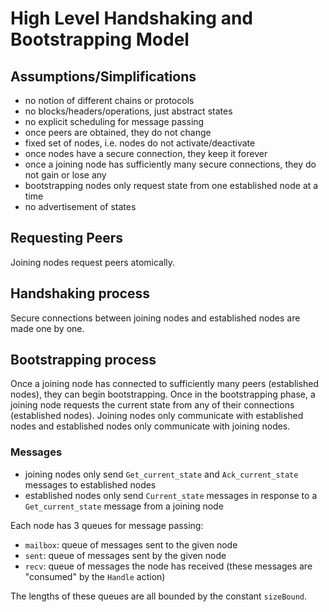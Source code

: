 # High Level Handshaking and Bootstrapping Model

## Assumptions/Simplifications
- no notion of different chains or protocols
- no blocks/headers/operations, just abstract states
- no explicit scheduling for message passing
- once peers are obtained, they do not change
- fixed set of nodes, i.e. nodes do not activate/deactivate
- once nodes have a secure connection, they keep it forever
- once a joining node has sufficiently many secure connections, they do not gain or lose any
- bootstrapping nodes only request state from one established node at a time
- no advertisement of states

## Requesting Peers
Joining nodes request peers atomically.

## Handshaking process
Secure connections between joining nodes and established nodes are made one by one.

## Bootstrapping process
Once a joining node has connected to sufficiently many peers (established nodes), they can begin bootstrapping. Once in the bootstrapping phase, a joining node requests the current state from any of their connections (established nodes). Joining nodes only communicate with established nodes and established nodes only communicate with joining nodes.

### Messages
- joining nodes only send `Get_current_state` and `Ack_current_state` messages to established nodes
- established nodes only send `Current_state` messages in response to a `Get_current_state` message from a joining node

Each node has 3 queues for message passing:

- `mailbox`: queue of messages sent to the given node
- `sent`: queue of messages sent by the given node
- `recv`: queue of messages the node has received (these messages are "consumed" by the `Handle` action)

The lengths of these queues are all bounded by the constant `sizeBound`.

